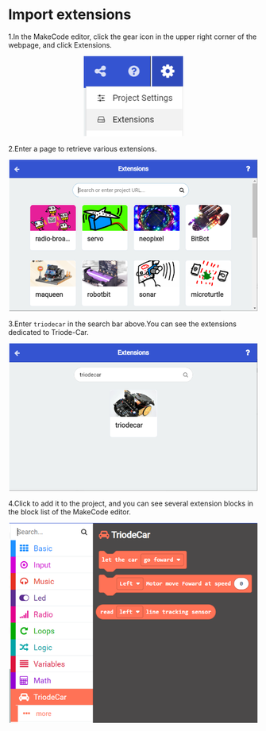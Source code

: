 # Import extensions

1.In the MakeCode editor, click the gear icon in the upper right corner of the webpage, and click Extensions. 

<div align=center>
<img src="../assets/makecode-extensions_1.png" width="200"/>
</div>

2.Enter a page to retrieve various extensions. 

<div align=center>
<img src="../assets/makecode-extensions_2.png" width="500"/>
</div>

3.Enter `triodecar` in the search bar above.You can see the extensions dedicated to Triode-Car.

<div align=center>
<img src="../assets/makecode-extensions_3.png" width="500"/>
</div>

4.Click to add it to the project, and you can see several extension blocks in the block list of the MakeCode editor.

<div align=center>
<img src="../assets/makecode-extensions_4.png" width="500"/>
</div>
